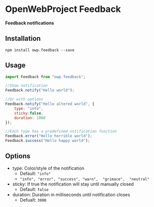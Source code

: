 # OpenWebProject Feedback

**Feedback notifications**

## Installation
`npm install owp.feedback --save`

## Usage
```javascript
import Feedback from "owp.feedback";

//Show notification
Feedback.notify("Hello world");

//Or with options
Feedback.notify("Hello altered world", {
    type: "info",
    sticky:false,   
    duration: 1000
});

//Each type has a predefined notification function
Feedback.error("Hello horrible world");
Feedback.success("Hello happy world");
```

## Options
* type: Color/style of the notification
    - Default: `"info"`
    - `"info", "error", "success", "warn",  "grimace",  "neutral"`
* sticky: If true the notification will stay until manually closed
    - Default: `false`
* duration: Duration in milliseconds until notification closes
    - Defualt: `3000`